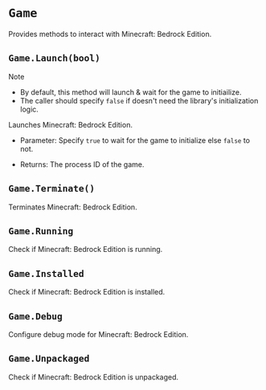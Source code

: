 # `Game`

Provides methods to interact with Minecraft: Bedrock Edition.

## `Game.Launch(bool)`

> [!NOTE]
> - By default, this method will launch & wait for the game to initiailize.
> - The caller should specify `false` if doesn't need the library's initialization logic.

Launches Minecraft: Bedrock Edition.

- Parameter: Specify `true` to wait for the game to initialize else `false` to not.

- Returns: The process ID of the game.

## `Game.Terminate()`

Terminates Minecraft: Bedrock Edition.

## `Game.Running`

Check if Minecraft: Bedrock Edition is running.

## `Game.Installed`

Check if Minecraft: Bedrock Edition is installed.

## `Game.Debug` 

Configure debug mode for Minecraft: Bedrock Edition.

## `Game.Unpackaged`

Check if Minecraft: Bedrock Edition is unpackaged.